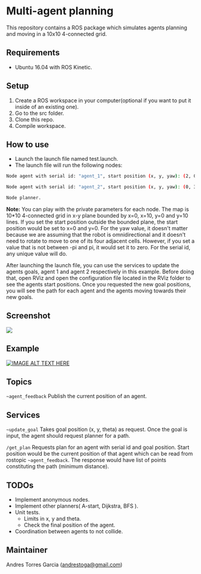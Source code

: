 # Multi-agent planning

This repository contains a ROS package which simulates agents planning and moving in a 10x10 4-connected grid.

## Requirements

- Ubuntu 16.04 with ROS Kinetic.

## Setup

1) Create a ROS workspace in your computer(optional if you want to put it inside of an existing one).
2) Go to the src folder.
3) Clone this repo.
4) Compile workspace.

## How to use

- Launch the launch file named test.launch.
- The launch file will run the following nodes:
```sh
Node agent with serial id: "agent_1", start position (x, y, yaw): (2, 0, 0 degree).

Node agent with serial id: "agent_2", start position (x, y, yaw): (0, 3, 0 degree).

Node planner.
```

**Note:** You can play with the private parameters for each node. The map is 10*10 4-connected grid in x-y plane bounded by x=0, x=10, y=0 and y=10 lines. If you set the start position outside the bounded plane, the start position would be set to x=0 and y=0. For the yaw value, it doesn't matter because we are assuming that the robot is omnidirectional and it doesn't need to rotate to move to one of its four adjacent cells. However, if you set a value that is not between -pi and pi, it would set it to zero. For the serial id, any unique value will do.

After launching the launch file, you can use the services to update the agents goals, agent 1 and agent 2 respectively in this example. Before doing that, open RViz and open the configuration file located in the RViz folder to see the agents start positions. Once you requested the new goal positions, you will see the path for each agent and the agents moving towards their new goals.

## Screenshot

![](https://raw.githubusercontent.com/andrestoga/Multi-agent-planning/master/multi_agent_planning_rviz_screenshot.png?token=ALPuszrijPeDI6OmjbjsGlloEDt39gMqks5cfNKzwA%3D%3D)

## Example

[![IMAGE ALT TEXT HERE](https://img.youtube.com/vi/y4GiCHfjclk/0.jpg)](https://www.youtube.com/watch?v=y4GiCHfjclk)

## Topics

`~agent_feedback`
Publish the current position of an agent.

## Services

`~update_goal`
Takes goal position (x, y, theta) as request. Once the goal is input, the agent should request planner for a path.

`/get_plan`
Requests plan for an agent with serial id and goal position. Start position would be the current position of that agent which can be read from rostopic `~agent_feedback`. The response would have list of points constituting the path (minimum distance).

## TODOs

- Implement anonymous nodes.
- Implement other planners( A-start, Dijkstra, BFS ).
- Unit tests.
	- Limits in x, y and theta.
	- Check the final position of the agent.
- Coordination between agents to not collide.

## Maintainer

Andres Torres Garcia (andrestoga@gmail.com)